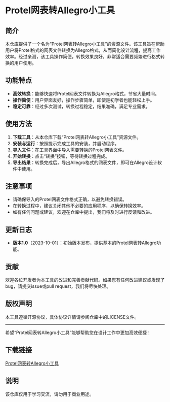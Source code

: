 # Protel网表转Allegro小工具

## 简介

本仓库提供了一个名为“Protel网表转Allegro小工具”的资源文件。该工具旨在帮助用户将Protel格式的网表文件转换为Allegro格式，从而简化设计流程，提高工作效率。经过亲测，该工具操作简便，转换效果良好，非常适合需要频繁进行格式转换的用户使用。

## 功能特点

- **高效转换**：能够快速将Protel网表文件转换为Allegro格式，节省大量时间。
- **操作简便**：用户界面友好，操作步骤简单，即使是初学者也能轻松上手。
- **稳定可靠**：经过多次测试，转换过程稳定，结果准确，满足专业需求。

## 使用方法

1. **下载工具**：从本仓库下载“Protel网表转Allegro小工具”资源文件。
2. **安装与运行**：按照提示完成工具的安装，并启动程序。
3. **导入文件**：在工具界面中导入需要转换的Protel网表文件。
4. **开始转换**：点击“转换”按钮，等待转换过程完成。
5. **导出结果**：转换完成后，导出Allegro格式的网表文件，即可在Allegro设计软件中使用。

## 注意事项

- 请确保导入的Protel网表文件格式正确，以避免转换错误。
- 在转换过程中，建议关闭其他不必要的应用程序，以确保转换效率。
- 如有任何问题或建议，欢迎在仓库中提出，我们将及时进行反馈和改进。

## 更新日志

- **版本1.0**（2023-10-01）：初始版本发布，提供基本的Protel网表转Allegro功能。

## 贡献

欢迎各位开发者为本工具的改进和完善贡献代码。如果您有任何改进建议或发现了bug，请提交issue或pull request，我们将尽快处理。

## 版权声明

本工具遵循开源协议，具体协议详情请参阅仓库中的LICENSE文件。

---

希望“Protel网表转Allegro小工具”能够帮助您在设计工作中更加高效便捷！

## 下载链接
[Protel网表转Allegro小工具](https://pan.quark.cn/s/d132b944a9fa)

## 说明

该仓库仅用于学习交流，请勿用于商业用途。
